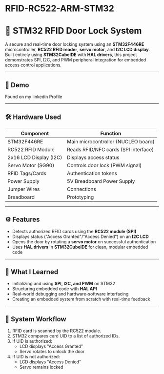 # RFID-RC522-ARM-STM32
# 🔐 STM32 RFID Door Lock System

A secure and real-time door locking system using an **STM32F446RE** microcontroller, **RC522 RFID reader**, **servo motor**, and **I2C LCD display**. Built entirely using **STM32CubeIDE** with **HAL drivers**, this project demonstrates SPI, I2C, and PWM peripheral integration for embedded access control applications.

---

## 📸 Demo
Found on my linkedin Profile 

---

## 🛠️ Hardware Used

| Component              | Function                             |
|------------------------|--------------------------------------|
| STM32F446RE            | Main microcontroller (NUCLEO board)  |
| RC522 RFID Module      | Reads RFID/NFC cards (SPI interface) |
| 2x16 LCD Display (I2C) | Displays access status               |
| Servo Motor (SG90)     | Controls door lock (PWM signal)      |
| RFID Tags/Cards        | Authentication tokens                |
| Power Supply           | 5V Breadboard Power Supply           |
| Jumper Wires           | Connections                          |
| Breadboard             | Prototyping                          |

---

## ⚙️ Features

- Detects authorized RFID cards using the **RC522 module (SPI)**
- Displays status ("Access Granted"/"Access Denied") on an **I2C LCD**
- Opens the door by rotating a **servo motor** on successful authentication
- Uses **HAL drivers** in **STM32CubeIDE** for clean, modular embedded code

---

## 🧠 What I Learned

- Initializing and using **SPI, I2C, and PWM** on STM32
- Structuring embedded code with **HAL API**
- Real-world debugging and hardware-software interfacing
- Creating an embedded system from scratch with real-time feedback

---

## 🔄 System Workflow

1. RFID card is scanned by the RC522 module.
2. STM32 compares card UID to a list of authorized IDs.
3. If UID is authorized:
   - LCD displays "Access Granted"
   - Servo rotates to unlock the door
4. If UID is not authorized:
   - LCD displays "Access Denied"
   - Servo remains locked



